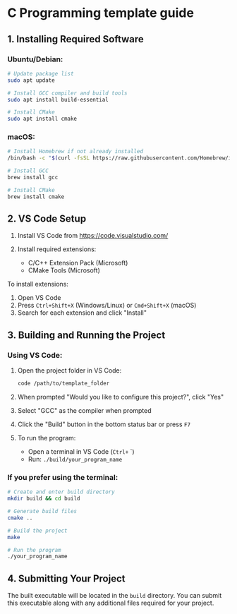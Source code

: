 # C Programming template guide

## 1. Installing Required Software

### Ubuntu/Debian:
```bash
# Update package list
sudo apt update

# Install GCC compiler and build tools
sudo apt install build-essential

# Install CMake
sudo apt install cmake
```

### macOS:
```bash
# Install Homebrew if not already installed
/bin/bash -c "$(curl -fsSL https://raw.githubusercontent.com/Homebrew/install/HEAD/install.sh)"

# Install GCC
brew install gcc

# Install CMake
brew install cmake
```

## 2. VS Code Setup

1. Install VS Code from https://code.visualstudio.com/

2. Install required extensions:
   - C/C++ Extension Pack (Microsoft)
   - CMake Tools (Microsoft)

To install extensions:
1. Open VS Code
2. Press `Ctrl+Shift+X` (Windows/Linux) or `Cmd+Shift+X` (macOS)
3. Search for each extension and click "Install"

## 3. Building and Running the Project

### Using VS Code:

1. Open the project folder in VS Code:
   ```bash
   code /path/to/template_folder
   ```

2. When prompted "Would you like to configure this project?", click "Yes"

3. Select "GCC" as the compiler when prompted

4. Click the "Build" button in the bottom status bar or press `F7`

5. To run the program:
   - Open a terminal in VS Code (`Ctrl+` `)
   - Run: `./build/your_program_name`

### If you prefer using the terminal:

```bash
# Create and enter build directory
mkdir build && cd build

# Generate build files
cmake ..

# Build the project
make

# Run the program
./your_program_name
```

## 4. Submitting Your Project

The built executable will be located in the `build` directory. You can submit this executable along with any additional files required for your project.
